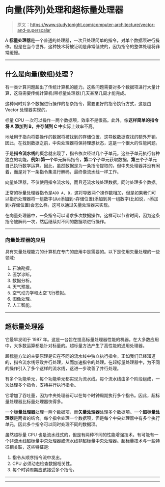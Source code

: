 # 向量(阵列)处理和超标量处理器

> 原文：<https://www.studytonight.com/computer-architecture/vector-and-superscalar>

A **标量处理器**是一个普通的处理器，一次只处理简单的指令，对单个数据项进行操作。但是在当今世界，这种技术将被证明是非常低效的，因为指令的整体处理将非常缓慢。

* * *

## 什么是向量(数组)处理？

有一类计算问题超出了传统计算机的能力。这些问题需要对多个数据项进行大量计算，这将需要传统计算机(带标量处理器)几天甚至几周才能完成。

这种同时对多个数据进行操作的复杂指令，需要更好的指令执行方式，这是由 Vector 处理器实现的。

标量 CPU 一次可以操作一两个数据项，效率不是很高。此外，像**这样简单的指令将 A 添加到 B，并存储到 C 中**实际上效率不高。

地址用于指向将要操作的数据将被找到的存储位置，这导致数据查找的额外开销。因此，在找到数据之前，中央处理器将保持理想状态，这是一个很大的性能问题。

于是**指令流水线**的概念就出现了，指令依次经过几个子单元。这些子单元执行各种独立的功能，**例如**:**第一个**单元解码指令，**第二个**子单元获取数据，**第三个**子单元自己执行数学运算。因此，虽然数据是为一条指令提取的，但中央处理器并没有闲着，而是对下一条指令集进行解码，最终像流水线一样工作。

向量处理器，不仅使用指令流水线，而且还流水线处理数据，同时处理多个数据。

正常的标量处理器指令是`ADD A, B`，这将导致两个操作数相加，但是如果我们可以指示处理器将一组数字(从`0`添加到`n`存储位置)添加到另一组数字(比如说，`n`添加到`k`存储位置)会怎么样。这可以通过矢量处理器来实现。

在向量处理器中，一条指令可以请求多次数据操作，这样可以节省时间，因为这条指令被解码一次，然后继续对不同的数据项进行操作。

* * *

### 向量处理器的应用

具有矢量处理能力的计算机在专门的应用中是需要的。以下是使用矢量处理的一些领域:

1.  石油勘探。
2.  医学诊断。
3.  数据分析。
4.  天气预报。
5.  空气动力学和太空飞行模拟。
6.  图像处理。
7.  人工智能。

* * *

## 超标量处理器

它最早发明于 1987 年。这是一台旨在提高标量处理器性能的机器。在大多数应用中，大多数运算都是针对标量的。超标量方法产生了高性能的通用处理器。

超标量方法的主要原理是它在不同的流水线中独立执行指令。正如我们已经知道的，指令流水线导致并行处理，从而加速指令的处理。在超标量处理器中，为不同的操作引入了多个这样的流水线，这进一步改善了并行处理。

有多个功能单元，每个功能单元都实现为流水线。每个流水线由多个阶段组成，一次处理多个指令，支持并行执行指令。

它增加了吞吐量，因为中央处理器可以在每个时钟周期执行多个指令。因此，超标量处理器比标量处理器快得多。

一个**标量处理器**处理一两个数据项，而**矢量处理器**处理多个数据项。一个**超标量处理器**是两者的结合。每个指令处理一个数据项，但是每个中央处理器中有多个执行单元，因此多个指令可以同时处理不同的数据项。

虽然超标量 CPU 也是流水线式的，但是有两种不同的性能增强技术。有可能有一个非流水线超标量中央处理器或流水线非超标量中央处理器。超标量技术与一些特征相关联，这些特征是:

1.  指令从顺序指令流中发出。
2.  CPU 必须动态检查数据相关性。
3.  每个时钟周期应该接受多个指令。

* * *

* * *